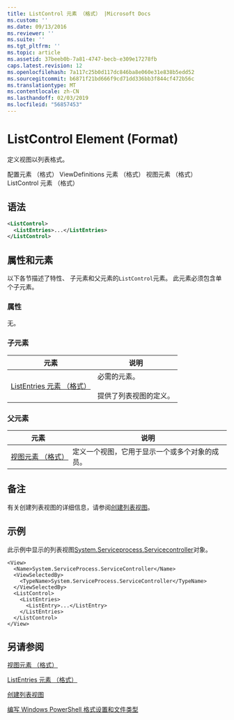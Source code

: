 ```yaml
---
title: ListControl 元素 （格式） |Microsoft Docs
ms.custom: ''
ms.date: 09/13/2016
ms.reviewer: ''
ms.suite: ''
ms.tgt_pltfrm: ''
ms.topic: article
ms.assetid: 37beeb0b-7a81-4747-becb-e309e17278fb
caps.latest.revision: 12
ms.openlocfilehash: 7a117c25b0d117dc846ba8e060e31e838b5edd52
ms.sourcegitcommit: b6871f21bd666f9cd71dd336bb3f844cf472b56c
ms.translationtype: MT
ms.contentlocale: zh-CN
ms.lasthandoff: 02/03/2019
ms.locfileid: "56857453"
---
```

# <a name="listcontrol-element-format"></a>ListControl Element (Format)

定义视图以列表格式。

配置元素 （格式） ViewDefinitions 元素 （格式） 视图元素 （格式） ListControl 元素 （格式）

## <a name="syntax"></a>语法

```xml
<ListControl>
  <ListEntries>...</ListEntries>
</ListControl>

```

## <a name="attributes-and-elements"></a>属性和元素

以下各节描述了特性、 子元素和父元素的`ListControl`元素。 此元素必须包含单个子元素。

### <a name="attributes"></a>属性

无。

### <a name="child-elements"></a>子元素

|元素|说明|
|-------------|-----------------|
|[ListEntries 元素 （格式）](./listentries-element-for-listcontrol-format.md)|必需的元素。<br /><br /> 提供了列表视图的定义。|

### <a name="parent-elements"></a>父元素

|元素|说明|
|-------------|-----------------|
|[视图元素 （格式）](./view-element-format.md)|定义一个视图，它用于显示一个或多个对象的成员。|

## <a name="remarks"></a>备注

有关创建列表视图的详细信息，请参阅[创建列表视图](./creating-a-list-view.md)。

## <a name="example"></a>示例

此示例中显示的列表视图[System.Serviceprocess.Servicecontroller](/dotnet/api/System.ServiceProcess.ServiceController)对象。

```
<View>
  <Name>System.ServiceProcess.ServiceController</Name>
  <ViewSelectedBy>
    <TypeName>System.ServiceProcess.ServiceController</TypeName>
  </ViewSelectedBy>
  <ListControl>
    <ListEntries>
      <ListEntry>...</ListEntry>
    </ListEntries>
  </ListControl>
</View>
```

## <a name="see-also"></a>另请参阅

[视图元素 （格式）](./view-element-format.md)

[ListEntries 元素 （格式）](./listentries-element-for-listcontrol-format.md)

[创建列表视图](./creating-a-list-view.md)

[编写 Windows PowerShell 格式设置和文件类型](./writing-a-powershell-formatting-file.md)
